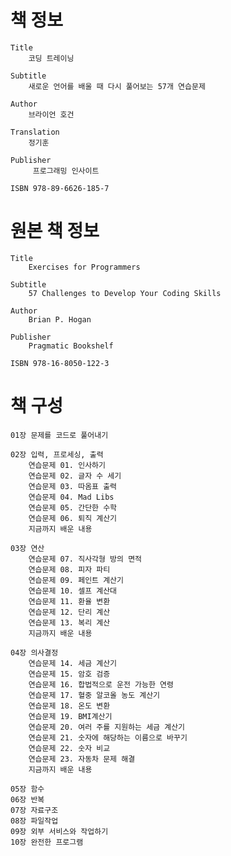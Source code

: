 # 책 정보
	Title
		코딩 트레이닝

	Subtitle
		새로운 언어를 배울 때 다시 풀어보는 57개 연습문제

	Author
		브라이언 호건

	Translation
		정기훈

	Publisher
		 프로그래밍 인사이트

	ISBN 978-89-6626-185-7

# 원본 책 정보
	Title
		Exercises for Programmers

	Subtitle
		57 Challenges to Develop Your Coding Skills

	Author
		Brian P. Hogan

	Publisher
		Pragmatic Bookshelf

	ISBN 978-16-8050-122-3

# 책 구성
	01장 문제를 코드로 풀어내기

	02장 입력, 프로세싱, 출력
		연습문제 01. 인사하기
		연습문제 02. 글자 수 세기
		연습문제 03. 따옴표 출력
		연습문제 04. Mad Libs
		연습문제 05. 간단한 수학
		연습문제 06. 퇴직 계산기
		지금까지 배운 내용

	03장 연산
		연습문제 07. 직사각형 방의 면적
		연습문제 08. 피자 파티
		연습문제 09. 페인트 계산기
		연습문제 10. 셀프 계산대
		연습문제 11. 환율 변환
		연습문제 12. 단리 계산
		연습문제 13. 복리 계산
		지금까지 배운 내용

	04장 의사결정
		연습문제 14. 세금 계산기
		연습문제 15. 암호 검증
		연습문제 16. 합법적으로 운전 가능한 연령
		연습문제 17. 혈중 알코올 농도 계산기
		연습문제 18. 온도 변환
		연습문제 19. BMI계산기
		연습문제 20. 여러 주를 지원하는 세금 계산기
		연습문제 21. 숫자에 해당하는 이름으로 바꾸기
		연습문제 22. 숫자 비교
		연습문제 23. 자동차 문제 해결
		지금까지 배운 내용

	05장 함수
	06장 반복
	07장 자료구조
	08장 파일작업
	09장 외부 서비스와 작업하기
	10장 완전한 프로그램